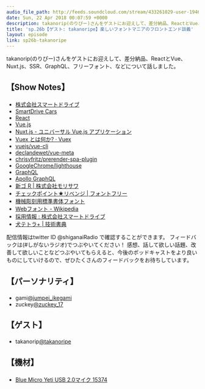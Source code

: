 ```yaml
---
audio_file_path: http://feeds.soundcloud.com/stream/433261029-user-194620696-sp26b-takanoripe.mp3
date: Sun, 22 Apr 2018 00:07:59 +0000
description: takanorip(のりぴー)さんをゲストにお迎えして、差分納品、ReactとVue、Nuxt.js、SSR、GraphQL、フリーフォント、などについて話しました。
title: 'sp.26b【ゲスト: takanoripe】楽しいフォントマニアのフロントエンド談義'
layout: episode
link: sp26b-takanoripe
---
```


<p><span>takanorip(のりぴー)さんをゲストにお迎えして、差分納品、ReactとVue、Nuxt.js、SSR、GraphQL、フリーフォント、などについて話しました。</span></p>
<h2>
  <p>【Show Notes】</p>
</h2>
<ul>
  <li><a href="https://smartdrive.co.jp/" target="_blank">株式会社スマートドライブ</a></li>
  <li><a href="https://www.smartdrive-cars.jp/" target="_blank">SmartDrive Cars</a></li>
  <li><a href="https://reactjs.org/" target="_blank">React</a></li>
  <li><a href="https://jp.vuejs.org/index.html" target="_blank">Vue.js</a></li>
  <li><a href="https://ja.nuxtjs.org/" target="_blank">Nuxt.js - ユニバーサル Vue.js アプリケーション</a></li>
  <li><a href="https://vuex.vuejs.org/ja/intro.html" target="_blank">Vuex とは何か? · Vuex</a></li>
  <li><a href="https://github.com/vuejs/vue-cli" target="_blank">vuejs/vue-cli</a></li>
  <li><a href="https://github.com/declandewet/vue-meta" target="_blank">declandewet/vue-meta</a></li>
  <li><a href="https://github.com/chrisvfritz/prerender-spa-plugin" target="_blank">chrisvfritz/prerender-spa-plugin</a></li>
  <li><a href="https://github.com/GoogleChrome/lighthouse" target="_blank">GoogleChrome/lighthouse</a></li>
  <li><a href="http://graphql.org/learn/" target="_blank">GraphQL</a></li>
  <li><a href="https://www.apollographql.com/" target="_blank">Apollo GraphQL</a></li>
  <li><a href="http://www.morisawa.co.jp/fonts/specimen/1479" target="_blank">新ゴ R | 株式会社モリサワ</a></li>
  <li><a href="http://fontfree.me/2426" target="_blank">チェックポイント★リベンジ | フォントフリー</a></li>
  <li><a href="http://font.kim/" target="_blank">機械彫刻用標準書体フォント</a></li>
  <li><a href="https://ja.wikipedia.org/wiki/Web%E3%83%95%E3%82%A9%E3%83%B3%E3%83%88" target="_blank">Webフォント - Wikipedia</a></li>
  <li><a href="https://smartdrive.co.jp/careers" target="_blank">採用情報 : 株式会社スマートドライブ</a></li>
  <li><a href="https://techbookfest.org/event/tbf04/circle/12790002" target="_blank">犬テトラ+ | 技術書典</a></li>
</ul>
<p><span>
  配信情報はtwitter ID @shiganaiRadio で確認することができます。
  フィードバックは(#しがないラジオ)でつぶやいてください！
  感想、話して欲しい話題、改善して欲しいことなどつぶやいてもらえると、今後のポッドキャストをより良いものにしていけるので、ぜひたくさんのフィードバックをお待ちしています。
</span></p>
<h2>
  <p>【パーソナリティ】</p>
</h2>
<ul>
    <li>gami<a href="https://twitter.com/search?q=%40jumpei_ikegami&src=typd&lang=ja" target="_blank">@jumpei_ikegami</a></li>
    <li>zuckey<a href="https://twitter.com/search?q=%40zuckey_17&src=typd&lang=ja" target="_blank">@zuckey_17</a></li>
</ul>
<h2>
  <p>【ゲスト】</p>
</h2>
<ul>
  <li>takanorip<a href="https://twitter.com/takanoripe" target="_blank">@takanoripe</a></li>
</ul>
<h2>
  <p>【機材】</p>
</h2>
<ul>
    <li><a href="http://amzn.to/2tlkud3" target="_blank">Blue Micro Yeti USB 2.0マイク 15374</a></li>
</ul>
